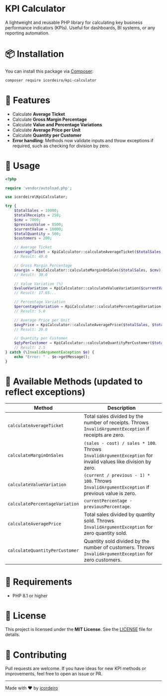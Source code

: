 
# KPI Calculator

A lightweight and reusable PHP library for calculating key business performance indicators (KPIs). Useful for dashboards, BI systems, or any reporting automation.

# 📦 Installation

You can install this package via [Composer](https://getcomposer.org/):

```bash
composer require icordeiro/kpi-calculator
```

# 🚀 Features

- Calculate **Average Ticket**
- Calculate **Gross Margin Percentage**
- Calculate **Value and Percentage Variations**
- Calculate **Average Price per Unit**
- Calculate **Quantity per Customer**
- **Error handling**: Methods now validate inputs and throw exceptions if required, such as checking for division by zero.

# 🔧 Usage

```php
<?php

require 'vendor/autoload.php';

use icordeiro\KpiCalculator;

try {
    $totalSales = 10000;
    $totalReceipts = 250;
    $cmv = 7000;
    $previousValue = 8500;
    $currentValue = 10000;
    $totalQuantity = 500;
    $customers = 200;

    // Average Ticket
    $averageTicket = KpiCalculator::calculateAverageTicket($totalSales, $totalReceipts);
    // Result: 40.0

    // Gross Margin Percentage
    $margin = KpiCalculator::calculateMarginOnSales($totalSales, $cmv);
    // Result: 30.0

    // Value Variation (%)
    $valueVariation = KpiCalculator::calculateValueVariation($currentValue, $previousValue);
    // Result: 17.65...

    // Percentage Variation
    $percentageVariation = KpiCalculator::calculatePercentageVariation(70.0, 65.0);
    // Result: 5.0

    // Average Price per Unit
    $avgPrice = KpiCalculator::calculateAveragePrice($totalSales, $totalQuantity);
    // Result: 20.0

    // Quantity per Customer
    $qtyPerCustomer = KpiCalculator::calculateQuantityPerCustomer($totalQuantity, $customers);
    // Result: 2.5
} catch (\InvalidArgumentException $e) {
    echo "Error: " . $e->getMessage();
}
```

# 🧪 Available Methods (updated to reflect exceptions)

| Method                               | Description                                                                 |
|--------------------------------------|-----------------------------------------------------------------------------|
| `calculateAverageTicket`             | Total sales divided by the number of receipts. Throws `InvalidArgumentException` if receipts are zero. |
| `calculateMarginOnSales`            | `(sales - cost) / sales * 100`. Throws `InvalidArgumentException` for invalid values like division by zero. |
| `calculateValueVariation`           | `(current / previous - 1) * 100`. Throws `InvalidArgumentException` if previous value is zero. |
| `calculatePercentageVariation`      | `currentPercentage - previousPercentage`.                                      |
| `calculateAveragePrice`             | Total sales divided by quantity sold. Throws `InvalidArgumentException` for zero quantity sold. |
| `calculateQuantityPerCustomer`      | Quantity sold divided by the number of customers. Throws `InvalidArgumentException` for zero customers. |

# 🧱 Requirements

- PHP 8.1 or higher

# 📄 License

This project is licensed under the **MIT License**. See the [LICENSE](LICENSE) file for details.

# 🙌 Contributing

Pull requests are welcome. If you have ideas for new KPI methods or improvements, feel free to open an issue or PR.

---

Made with ❤️ by [icordeiro](https://github.com/icordeiro)
